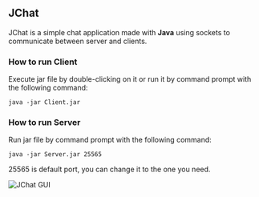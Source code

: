 ## JChat
JChat is a simple chat application made with **Java** using sockets to communicate between server and clients.
### How to run Client
Execute jar file by double-clicking on it or run it by command prompt with the following command:
```
java -jar Client.jar
```
### How to run Server
Run jar file by command prompt with the following command:
```
java -jar Server.jar 25565
```
25565 is default port, you can change it to the one you need.

![JChat GUI](https://imgur.com/3lRc1ul.png)

